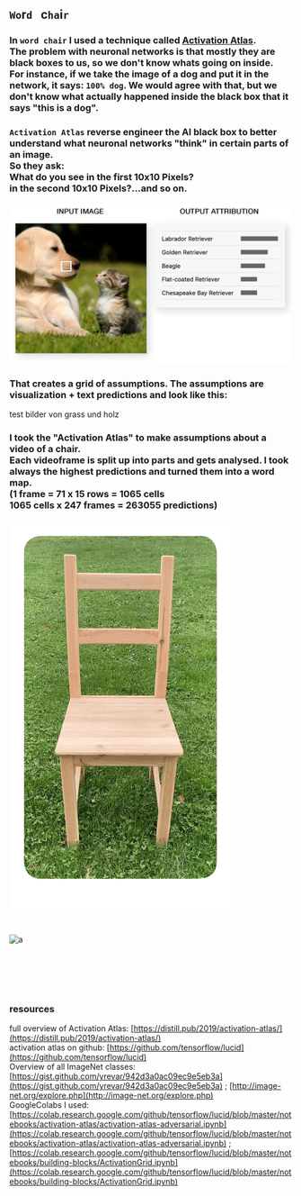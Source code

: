 ## `Wo`r`d` &nbsp; c`ha`i`r`

### In `word chair` I used a technique called [Activation Atlas](https://distill.pub/2019/activation-atlas/). <br>The problem with neuronal networks is that mostly they are black boxes to us, so we don't know whats going on inside. <br> For instance, if we take the image of a dog and put it in the network, it says: `100% dog`. We would agree with that, but we don't know what actually happened inside the black box that it says "this is a dog".   
### `Activation Atlas` reverse engineer the AI black box to better understand what neuronal networks "think" in certain parts of an image. <br> So they ask: <br> What do you see in the first 10x10 Pixels?<br>in the second 10x10 Pixels?...and so on. 

![a](img/out-1-3.jpg)   

### That creates a grid of assumptions. The assumptions are visualization + text predictions and look like this:  

test bilder von grass und holz

### I took the "Activation Atlas" to make assumptions about a video of a chair. <br>Each videoframe is split up into parts and gets analysed. I took always the highest predictions and turned them into a word map. <br> (1 frame = 71 x 15 rows = 1065 cells <br> 1065 cells x 247 frames = 263055 predictions)   
![a](img/gif-stuhl-2.gif)   
<br><br>
![a](img/word-2.gif)   

<br>
<br>
<br>
<br>

### resources   
full overview of Activation Atlas: [https://distill.pub/2019/activation-atlas/](https://distill.pub/2019/activation-atlas/)     
activation atlas on github: [https://github.com/tensorflow/lucid](https://github.com/tensorflow/lucid)   
Overview of all ImageNet classes: [https://gist.github.com/yrevar/942d3a0ac09ec9e5eb3a](https://gist.github.com/yrevar/942d3a0ac09ec9e5eb3a) ; [http://image-net.org/explore.php](http://image-net.org/explore.php)   
GoogleColabs I used: [https://colab.research.google.com/github/tensorflow/lucid/blob/master/notebooks/activation-atlas/activation-atlas-adversarial.ipynb](https://colab.research.google.com/github/tensorflow/lucid/blob/master/notebooks/activation-atlas/activation-atlas-adversarial.ipynb) ; [https://colab.research.google.com/github/tensorflow/lucid/blob/master/notebooks/building-blocks/ActivationGrid.ipynb](https://colab.research.google.com/github/tensorflow/lucid/blob/master/notebooks/building-blocks/ActivationGrid.ipynb)




